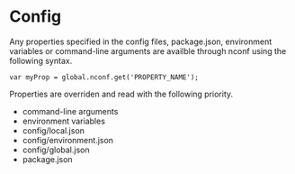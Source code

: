 # Config

Any properties specified in the config files, package.json, environment
variables or command-line arguments are availble through nconf using the
following syntax.

```
var myProp = global.nconf.get('PROPERTY_NAME');
```

Properties are overriden and read with the following priority.

- command-line arguments
- environment variables
- config/local.json
- config/environment.json
- config/global.json
- package.json
